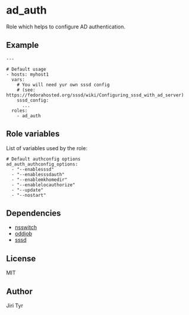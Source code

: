 ad_auth
=======

Role which helps to configure AD authentication.


Example
-------

```
---

# Default usage
- hosts: myhost1
  vars:
    # You will need yur own sssd config
    # (see: https://fedorahosted.org/sssd/wiki/Configuring_sssd_with_ad_server)
    sssd_config:
      ...
  roles:
    - ad_auth
```


Role variables
--------------

List of variables used by the role:

```
# Default authconfig options
ad_auth_authconfig_options:
  - "--enablesssd"
  - "--enablesssdauth"
  - "--enablemkhomedir"
  - "--enablelocauthorize"
  - "--update"
  - "--nostart"
```


Dependencies
------------

* [nsswitch](https://github.com/picotrading/ansible-nsswitch)
* [oddjob](https://github.com/picotrading/ansible-oddjob)
* [sssd](https://github.com/picotrading/ansible-sssd)


License
-------

MIT


Author
------

Jiri Tyr
